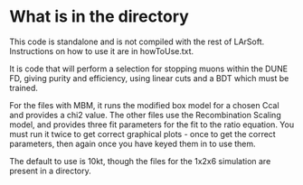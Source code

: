 # What is in the directory

This code is standalone and is not compiled with the rest of LArSoft. Instructions on how to use it are in howToUse.txt.

It is code that will perform a selection for stopping muons within the DUNE FD, giving purity and efficiency, using linear cuts and a BDT which must be trained. 

For the files with MBM, it runs the modified box model for a chosen Ccal and provides a chi2 value. The other files use the Recombination Scaling model, and provides three fit parameters for the fit to the ratio equation. You must run it twice to get correct graphical plots - once to get the correct parameters, then again once you have keyed them in to use them. 

The default to use is 10kt, though the files for the 1x2x6 simulation are present in a directory.
